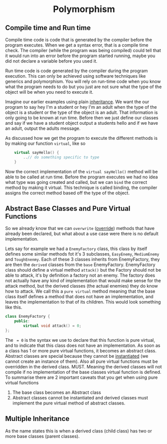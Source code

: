 <div align="center"><h1> Polymorphism </h1></div> 

## Compile time and Run time
Compile time code is code that is generated by the compiler before the program executes.
When we get a syntax error, that is a compile time check. The compiler (while 
the program was being compiled) could tell that it would run into an error before the 
program started running, maybe you did not declare a variable before you used it. 

Run time code is code generated by the compiler during the program execution. This can 
only be achieved using software techniques like generics and polymorphism. You will rely 
on run-time code when you know what the program needs to do but you just are not sure 
what the type of the object will be when you need to execute it. 

Imagine our earlier examples using plain [inheritance](https://gitlab.com/Paul_Wood_96/tutoring/-/blob/master/COS110/notes/inheritance.md#how-do-we-represent-inheritance-in-uml-diagrams).
We want the our program to say hey I'm a student or hey I'm an adult when the type 
of the object is a student or the type of the object is an adult. That information is 
only going to be known at run time. Before then we just define our classes and say 
if we have a student object output a students hello and if we have an adult, output the 
adults message. 

As discussed how we get the program to execute the different methods is by making our 
function `virtual`, like so 

```c++
    virtual sayHello() {
        ..// do something specific to type
    }
```

Now the correct implementation of the `virtual sayHello()` method will be able to 
be called at run time. Before the program executes we had no idea what type was 
going created and called, but we can `bind` the correct method by making it virtual.
This technique is called binding, the compiler assigns the correct method based off 
the type of the object. 

## Abstract Base Classes and Pure Virtual Functions 
So we already know that we can `overwrite` ([override](https://gitlab.com/Paul_Wood_96/tutoring/-/blob/master/COS110/notes/inheritance.md#virtual-methods)) 
methods that have already been declared, but what about a use case were there is 
no default implementation. 

Lets say for example we had a `EnemyFactory` class, this class by itself defines some 
similar methods fot it's 3 subclasses, `EasyEnemy`, `MediumEnemy` and `ToughEnenmy`.
Each of these 3 classes inherits from EnemyFactory, they are then the `derived` classes
from the `base` EnemyFactory. 
EnemyFactory class should define a virtual method `attack()` but the Factory should 
not be able to attack, it's by definition a factory not an enemy. The factory does 
not actually have any kind of implementation that would make sense for the attack method,
but the derived classes (the actual enemies) they do know how to attack.
We call this a `pure virtual` method meaning that the base class itself defines a 
method that does not have an implementation, and leaves the implementation to that 
of its children. This would look something like this. 

```c++
class EnemyFactory {    
    public:
        virtual void attack() = 0; 
};
```

The ` = 0` is the syntax we use to declare that this function is pure virtual, and 
to indicate that this class does not have an implementation. As soon as a class 
has 1 or more pure virtual functions, it becomes an abstract class. Abstract classes 
are special because they cannot be [instantiated](https://gitlab.com/Paul_Wood_96/tutoring/-/blob/master/COS110/notes/constructors.md#constructors-in-c) 
(we cannot create an instance of them). 
Also all pure virtual functions must be overridden in the derived class. MUST. Meaning 
the derived classes will not compile if no implementation of the base classes virtual 
function is defined.
To summarise there are 2 important caveats that you get when using pure virtual functions
1. The base class becomes an Abstract class 
2. Abstract classes cannot be instantiated and derived classes must implement the 
pure virtual method of abstract classes.

## Multiple Inheritance
As the name states this is when a derived class (child class) has two or more base 
classes (parent classes). 